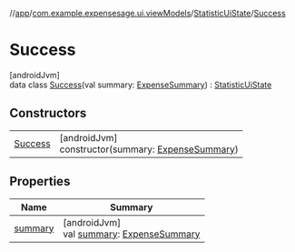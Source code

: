 //[app](../../../../index.md)/[com.example.expensesage.ui.viewModels](../../index.md)/[StatisticUiState](../index.md)/[Success](index.md)

# Success

[androidJvm]\
data class [Success](index.md)(val summary: [ExpenseSummary](../../../com.example.expensesage.ui.utils/-expense-summary/index.md)) : [StatisticUiState](../index.md)

## Constructors

| | |
|---|---|
| [Success](-success.md) | [androidJvm]<br>constructor(summary: [ExpenseSummary](../../../com.example.expensesage.ui.utils/-expense-summary/index.md)) |

## Properties

| Name | Summary |
|---|---|
| [summary](summary.md) | [androidJvm]<br>val [summary](summary.md): [ExpenseSummary](../../../com.example.expensesage.ui.utils/-expense-summary/index.md) |
